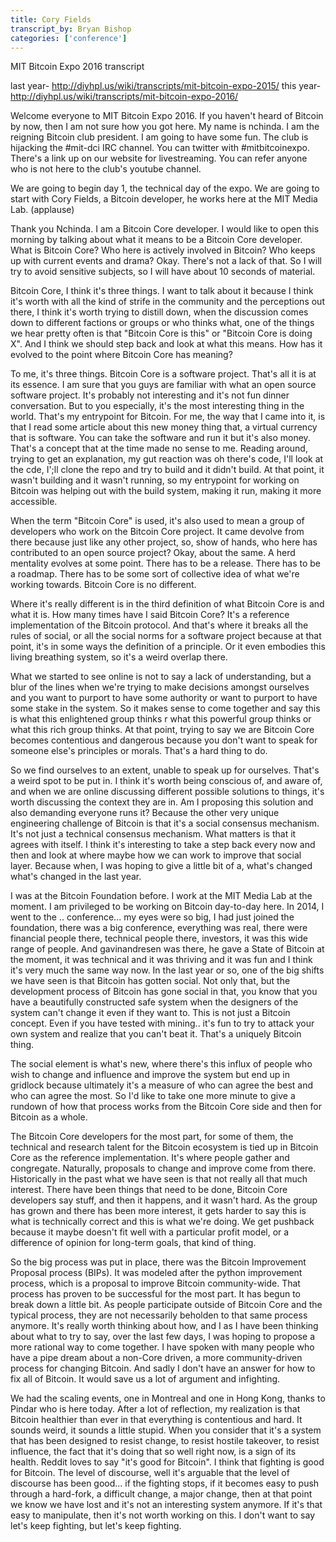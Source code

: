 ```yaml
---
title: Cory Fields
transcript_by: Bryan Bishop
categories: ['conference']
---
```


MIT Bitcoin Expo 2016 transcript

last year- http://diyhpl.us/wiki/transcripts/mit-bitcoin-expo-2015/
this year- http://diyhpl.us/wiki/transcripts/mit-bitcoin-expo-2016/

Welcome everyone to MIT Bitcoin Expo 2016. If you haven't heard of Bitcoin by now, then I am not sure how you got here. My name is nchinda. I am the reigning Bitcoin club president. I am going to have some fun. The club is hijacking the #mit-dci IRC channel. You can twitter with #mitbitcoinexpo. There's a link up on our website for livestreaming. You can refer anyone who is not here to the club's youtube channel.

We are going to begin day 1, the technical day of the expo. We are going to start with Cory Fields, a Bitcoin developer, he works here at the MIT Media Lab. (applause)

Thank you Nchinda. I am a Bitcoin Core developer. I would like to open this morning by talking about what it means to be a Bitcoin Core developer. What is Bitcoin Core? Who here is actively involved in Bitcoin? Who keeps up with current events and drama? Okay. There's not a lack of that. So I will try to avoid sensitive subjects, so I will have about 10 seconds of material.

Bitcoin Core, I think it's three things. I want to talk about it because I think it's worth with all the kind of strife in the community and the perceptions out there, I think it's worth trying to distill down, when the discussion comes down to different factions or groups or who thinks what, one of the things we hear pretty often is that "Bitcoin Core is this" or "Bitcoin Core is doing X". And I think we should step back and look at what this means. How has it evolved to the point where Bitcoin Core has meaning?

To me, it's three things. Bitcoin Core is a software project. That's all it is at its essence. I am sure that you guys are familiar with what an open source software project. It's probably not interesting and it's not fun dinner conversation. But to you especially, it's the most interesting thing in the world. That's my entrypoint for Bitcoin. For me, the way that I came into it, is that I read some article about this new money thing that, a virtual currency that is software. You can take the software and run it but it's also money. That's a concept that at the time made no sense to me. Reading around, trying to get an explanation, my gut reaction was oh there's code, I'll look at the cde, I';ll clone the repo and try to build and it didn't build. At that point, it wasn't building and it wasn't running, so my entrypoint for working on Bitcoin was helping out with the build system, making it run, making it more accessible.

When the term "Bitcoin Core" is used, it's also used to mean a group of developers who work on the Bitcoin Core project. It came devolve from there because just like any other project, so, show of hands, who here has contributed to an open source project? Okay, about the same. A herd mentality evolves at some point. There has to be a release. There has to be a roadmap. There has to be some sort of collective idea of what we're working towards. Bitcoin Core is no different.

Where it's really different is in the third definition of what Bitcoin Core is and what it is. How many times have I said Bitcoin Core? It's a reference implementation of the Bitcoin protocol. And that's where it breaks all the rules of social, or all the social norms for a software project because at that point, it's in some ways the definition of a principle. Or it even embodies this living breathing system, so it's a weird overlap there.

What we started to see online is not to say a lack of understanding, but a blur of the lines when we're trying to make decisions amongst ourselves and you want to purport to have some authority or want to purport to have some stake in the system. So it makes sense to come together and say this is what this enlightened group thinks r what this powerful group thinks or what this rich group thinks. At that point, trying to say we are Bitcoin Core becomes contentious and dangerous because you don't want to speak for someone else's principles or morals. That's a hard thing to do.

So we find ourselves to an extent, unable to speak up for ourselves. That's a weird spot to be put in. I think it's worth being conscious of, and aware of, and when we are online discussing different possible solutions to things, it's worth discussing the context they are in. Am I proposing this solution and also demanding everyone runs it? Because the other very unique engineering challenge of Bitcoin is that it's a social consensus mechanism. It's not just a technical consensus mechanism. What matters is that it agrees with itself. I think it's interesting to take a step back every now and then and look at where maybe how we can work to improve that social layer. Because when, I was hoping to give a little bit of a, what's changed what's changed in the last year.

I was at the Bitcoin Foundation before. I work at the MIT Media Lab at the moment. I am privileged to be working on Bitcoin day-to-day here. In 2014, I went to the .. conference... my eyes were so big, I had just joined the foundation, there was a big conference, everything was real, there were financial people there, technical people there, investors, it was this wide range of people. And gavinandresen was there, he gave a State of Bitcoin at the moment, it was technical and it was thriving and it was fun and I think it's very much the same way now. In the last year or so, one of the big shifts we have seen is that Bitcoin has gotten social. Not only that, but the development process of Bitcoin has gone social in that, you know that you have a beautifully constructed safe system when the designers of the system can't change it even if they want to. This is not just a Bitcoin concept. Even if you have tested with mining.. it's fun to try to attack your own system and realize that you can't beat it. That's a uniquely Bitcoin thing.

The social element is what's new, where there's this influx of people who wish to change and influence and improve the system but end up in gridlock because ultimately it's a measure of who can agree the best and who can agree the most. So I'd like to take one more minute to give a rundown of how that process works from the Bitcoin Core side and then for Bitcoin as a whole.

The Bitcoin Core developers for the most part, for some of them, the technical and research talent for the Bitcoin ecosystem is tied up in Bitcoin Core as the reference implementation. It's where people gather and congregate. Naturally, proposals to change and improve come from there. Historically in the past what we have seen is that not really all that much interest. There have been things that need to be done, Bitcoin Core developers say stuff, and then it happens, and it wasn't hard. As the group has grown and there has been more interest, it gets harder to say this is what is technically correct and this is what we're doing. We get pushback because it maybe doesn't fit well with a particular profit model, or a difference of opinion for long-term goals, that kind of thing.

So the big process was put in place, there was the Bitcoin Improvement Proposal process (BIPs). It was modeled after the python improvement process, which is a proposal to improve Bitcoin community-wide. That process has proven to be successful for the most part. It has begun to break down a little bit. As people participate outside of Bitcoin Core and the typical process, they are not necessarily beholden to that same process anymore. It's really worth thinking about how, and I as I have been thinking about what to try to say, over the last few days, I was hoping to propose a more rational way to come together. I have spoken with many people who have a pipe dream about a non-Core driven, a more community-driven process for changing Bitcoin. And sadly I don't have an answer for how to fix all of Bitcoin. It would save us a lot of argument and infighting.

We had the scaling events, one in Montreal and one in Hong Kong, thanks to Pindar who is here today. After a lot of reflection, my realization is that Bitcoin healthier than ever in that everything is contentious and hard. It sounds weird, it sounds a little stupid. When you consider that it's a system that has been designed to resist change, to resist hostile takeover, to resist influence, the fact that it's doing that so well right now, is a sign of its health. Reddit loves to say "it's good for Bitcoin". I think that fighting is good for Bitcoin. The level of discourse, well it's arguable that the level of discourse has been good... if the fighting stops, if it becomes easy to push through a hard-fork, a difficult change, a major change, then at that point we know we have lost and it's not an interesting system anymore. If it's that easy to manipulate, then it's not worth working on this. I don't want to say let's keep fighting, but let's keep fighting.
